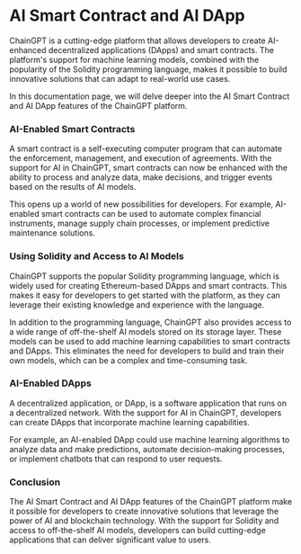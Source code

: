 # AI Smart Contract and AI DApp

ChainGPT is a cutting-edge platform that allows developers to create AI-enhanced decentralized applications (DApps) and smart contracts. The platform's support for machine learning models, combined with the popularity of the Solidity programming language, makes it possible to build innovative solutions that can adapt to real-world use cases.

In this documentation page, we will delve deeper into the AI Smart Contract and AI DApp features of the ChainGPT platform.



### AI-Enabled Smart Contracts

A smart contract is a self-executing computer program that can automate the enforcement, management, and execution of agreements. With the support for AI in ChainGPT, smart contracts can now be enhanced with the ability to process and analyze data, make decisions, and trigger events based on the results of AI models.

This opens up a world of new possibilities for developers. For example, AI-enabled smart contracts can be used to automate complex financial instruments, manage supply chain processes, or implement predictive maintenance solutions.



### Using Solidity and Access to AI Models

ChainGPT supports the popular Solidity programming language, which is widely used for creating Ethereum-based DApps and smart contracts. This makes it easy for developers to get started with the platform, as they can leverage their existing knowledge and experience with the language.

In addition to the programming language, ChainGPT also provides access to a wide range of off-the-shelf AI models stored on its storage layer. These models can be used to add machine learning capabilities to smart contracts and DApps. This eliminates the need for developers to build and train their own models, which can be a complex and time-consuming task.



### AI-Enabled DApps

A decentralized application, or DApp, is a software application that runs on a decentralized network. With the support for AI in ChainGPT, developers can create DApps that incorporate machine learning capabilities.

For example, an AI-enabled DApp could use machine learning algorithms to analyze data and make predictions, automate decision-making processes, or implement chatbots that can respond to user requests.



### Conclusion

The AI Smart Contract and AI DApp features of the ChainGPT platform make it possible for developers to create innovative solutions that leverage the power of AI and blockchain technology. With the support for Solidity and access to off-the-shelf AI models, developers can build cutting-edge applications that can deliver significant value to users.
